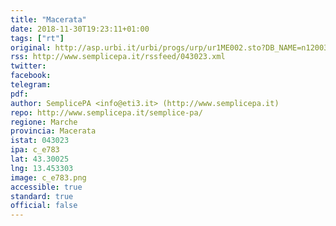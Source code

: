 ```yaml
---
title: "Macerata"
date: 2018-11-30T19:23:11+01:00
tags: ["rt"]
original: http://asp.urbi.it/urbi/progs/urp/ur1ME002.sto?DB_NAME=n1200377&StwEvent=101&OpenTree=1&Archivio=
rss: http://www.semplicepa.it/rssfeed/043023.xml
twitter: 
facebook: 
telegram: 
pdf: 
author: SemplicePA <info@eti3.it> (http://www.semplicepa.it)
repo: http://www.semplicepa.it/semplice-pa/
regione: Marche
provincia: Macerata
istat: 043023
ipa: c_e783
lat: 43.30025
lng: 13.453303
image: c_e783.png
accessible: true
standard: true
official: false
---
```

